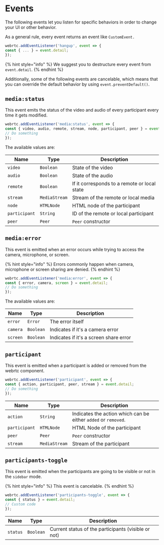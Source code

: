 # Events

The following events let you listen for specific behaviors in order to change your UI or other behavior.

As a general rule, every event returns an event like `CustomEvent.`

```javascript
webrtc.addEventListener('hangup', event => {
const { ... } = event.detail;
});
```

{% hint style="info" %}
We suggest you to destructure every event from `event.detail`.
{% endhint %}

Additionally, some of the following events are cancelable, which means that you can override the default behavior by using `event.preventDefault()`.

## `media:status`

This event emits the status of the video and audio of every participant every time it gets modified.

```javascript
webrtc.addEventListener('media:status', event => {
const { video, audio, remote, stream, node, participant, peer } = event.detail;
// Do something
});
```

The available values are:

| Name          | Type           | Description                                  |
|---------------|----------------|----------------------------------------------|
| `video`       | `Boolean`      | State of the video                           |
| `audio`       | `Boolean`      | State of the audio                           |
| `remote`      | `Boolean`      | If it corresponds to a remote or local state |
| `stream`      | `MediaStream`  | Stream of the remote or local media          |
| `node`        | `HTMLNode`     | HTML node of the participant                 |
| `participant` | `String`       | ID of the remote or local participant        |
| `peer`        | `Peer`         | `Peer` constructor                           |

## `media:error`

This event is emitted when an error occurs while trying to access the camera, microphone, or screen.

{% hint style="info" %}
Errors commonly happen when camera, microphone or screen sharing are denied.
{% endhint %}

```javascript
webrtc.addEventListener('media:error', event => {
const { error, camera, screen } = event.detail;
// Do something
});
```

The available values are:

| Name      | Type      | Description                            |
|-----------|-----------|----------------------------------------|
| `error`   | `Error`   | The error itself                       |
| `camera`  | `Boolean` | Indicates if it's a camera error       |
| `screen`  | `Boolean` | Indicates if it's a screen share error |

## `participant`

This event is emitted when a participant is added or removed from the webrtc component.

```javascript
webrtc.addEventListener('participant', event => {
const { action, participant, peer, stream } = event.detail;
// Do something
});
```

| Name          | Type          | Description                                                    |
|---------------|---------------|----------------------------------------------------------------|
| `action`      | `String`      | Indicates the action which can be either `added` or `removed`. |
| `participant` | `HTMLNode`    | HTML Node of the participant                                   |
| `peer`        | `Peer`        | `Peer` constructor                                             |
| `stream`      | `MediaStream` | Stream of the participant                                      |

## `participants-toggle`

This event is emitted when the participants are going to be visible or not in the `sidebar` mode.

{% hint style="info" %}
This event is cancelable.
{% endhint %}

```javascript
webrtc.addEventListener('participants-toggle', event => {
const { status } = event.detail;
// Custom code
});
```

| Name     | Type      | Description                                         |
|----------|-----------|-----------------------------------------------------|
| `status` | `Boolean` | Current status of the participants (visible or not) |